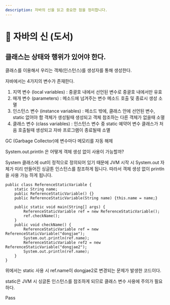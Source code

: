 ```yaml
---
description: 자바의 신을 읽고 중요한 점을 정리합니다.
---
```


# 📑 자바의 신 (도서)&#x20;

## 클래스는 상태와 행위가 있어야 한다.

클래스를 이용해서 우리는 객체(인스턴스)를 생성자를 통해  생성한다. &#x20;



자바에서는 4가지의 변수가 존재한다.

1. 지역 변수 (local variables) : 중괄호 내에서 선언된 변수로 중괄호 내에서만 유효
2. 매개 변수 (parameters) : 메소드에 넘겨주는 변수 메소드 호출 및 종료시 생성 소멸
3. 인스턴스 변수 (instance variables) : 메소드 밖에, 클래스 안에 선언된 변수, static 없어야 함 객체가 생성될때 생성되고 객체 참조하는 다른 객체가 없을때 소멸
4. 클래스 변수 (class variables) : 인스턴스 변수 중 static 예약어 변수 클래스가 처음 호출될때 생성되고 자바 프로그램이 종료될때 소멸

GC (Garbage Collector)에 변수마다 메모리를 자동 해제&#x20;



System.out.println 은 어떻게 객체 생성 없이 사용이 가능할까?

System 클래스에 out이 정적으로 정의되어 있기 때문에 JVM 시작 시 System.out 자체가 미리 만들어진 싱글톤 인스턴스를 참조하게 됩니다. 따라서 객체 생성 없이 println을 사용 가능 하게 됩니다.

```
public class ReferenceStaticVariable {
    static String name;
    public ReferenceStaticVariable() {}
    public ReferenceStaticVariable(String name) {this.name = name;}

    public static void main(String[] args) {
        ReferenceStaticVariable ref = new ReferenceStaticVariable();
        ref.checkName();
    }
    public void checkName() {
        ReferenceStaticVariable ref = new ReferenceStaticVariable("dongjae");
        System.out.println(ref.name);
        ReferenceStaticVariable ref2 = new ReferenceStaticVariable("dongjae2");
        System.out.println(ref.name);
    }
}

```

위에서는 static 사용 시 ref.name이 dongjae2로 변경되는 문제가 발생한 코드이다.&#x20;

static은 JVM 시 싱글톤 인스턴스를 참조하게 되므로 클래스 변수 사용에 주의가 필요하다.



Pass&#x20;

